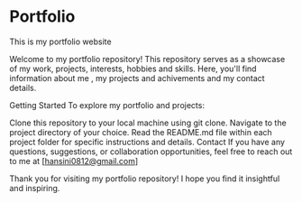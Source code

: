 # Portfolio
This is my portfolio website

Welcome to my portfolio repository! This repository serves as a showcase of my work, projects, interests, hobbies and skills. Here, you'll find information about me , my projects and achivements and my contact details. 


Getting Started To explore my portfolio and projects:

Clone this repository to your local machine using git clone. Navigate to the project directory of your choice. Read the README.md file within each project folder for specific instructions and details. Contact If you have any questions, suggestions, or collaboration opportunities, feel free to reach out to me at [hansini0812@gmail.com]

Thank you for visiting my portfolio repository! I hope you find it insightful and inspiring.